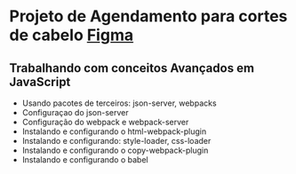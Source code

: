 # Projeto de Agendamento para cortes de cabelo [Figma](https://www.figma.com/design/lH2FKCvIC9jyqftHFPpcLA/Plataforma-de-agendamento-(Community)?t=1O6h1hgSdTGhxDAr-0)

## Trabalhando com conceitos Avançados em JavaScript
- Usando pacotes de terceiros: json-server, webpacks
- Configuraçao do json-server
- Configuração do webpack e webpack-server
- Instalando e configurando o html-webpack-plugin
- Instalando e configurando: style-loader, css-loader
- Instalando e configurando o copy-webpack-plugin
- Instalando e configurando o babel